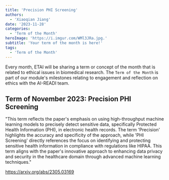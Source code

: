 ```yaml
---
title: 'Precision PHI Screening'
authors:
  - 'Xiaoqian Jiang'
date: '2023-11-28'
categories:
  - 'Term of the Month'
heroImage: 'https://i.imgur.com/WMl3JRa.jpg.'
subtitle: 'Your term of the month is here!'
tags:
  - 'Term of the Month'
---
```


Every month, ETAI will be sharing a term or concept of the month that is related to ethical issues in biomedical research. The `Term of the Month` is part of our module's milestones relating to engagement and reflection on ethics with the AI-READI team.

## Term of November 2023: Precision PHI Screening

"This term reflects the paper's emphasis on using high-throughput machine learning models to precisely detect sensitive data, specifically Protected Health Information (PHI), in electronic health records. The term 'Precision' highlights the accuracy and specificity of the approach, while 'PHI Screening' directly references the focus on identifying and protecting sensitive health information in compliance with regulations like HIPAA. This term aligns with the paper's innovative approach to enhancing data privacy and security in the healthcare domain through advanced machine learning techniques."

<https://arxiv.org/abs/2305.03169>
